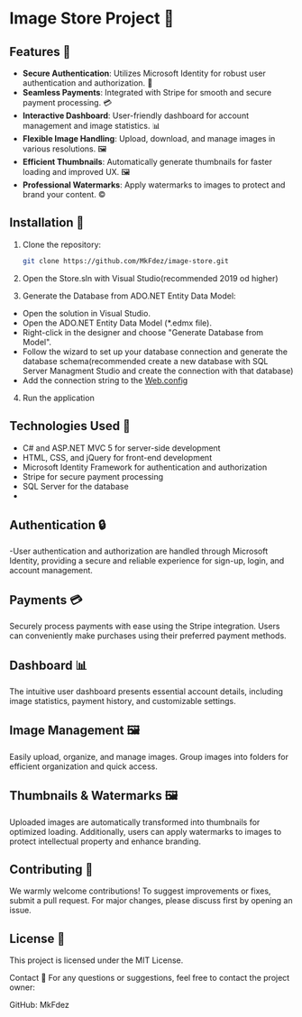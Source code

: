 # Image Store Project 📸

## Features 🌟

- **Secure Authentication**: Utilizes Microsoft Identity for robust user authentication and authorization. 🔐
- **Seamless Payments**: Integrated with Stripe for smooth and secure payment processing. 💳
- **Interactive Dashboard**: User-friendly dashboard for account management and image statistics. 📊
- **Flexible Image Handling**: Upload, download, and manage images in various resolutions. 🖼️
- **Efficient Thumbnails**: Automatically generate thumbnails for faster loading and improved UX. 🖼️
- **Professional Watermarks**: Apply watermarks to images to protect and brand your content. ©️

## Installation 🚀

1. Clone the repository:
   ```sh
   git clone https://github.com/MkFdez/image-store.git
2. Open the Store.sln with Visual Studio(recommended 2019 od higher)

3. Generate the Database from ADO.NET Entity Data Model:

  - Open the solution in Visual Studio.
  - Open the ADO.NET Entity Data Model (*.edmx file).
  - Right-click in the designer and choose "Generate Database from Model".
  - Follow the wizard to set up your database connection and generate the database schema(recommended create a new database with SQL Server Managment Studio and create the connection with that database) 
  - Add the connection string to the [Web.config](Store/Web.config)
4. Run the application

## Technologies Used 🔧
- C# and ASP.NET MVC 5 for server-side development
- HTML, CSS, and jQuery for front-end development
- Microsoft Identity Framework for authentication and authorization
- Stripe for secure payment processing
- SQL Server for the database
- 
## Authentication 🔒
-User authentication and authorization are handled through Microsoft Identity, providing a secure and reliable experience for sign-up, login, and account management.

## Payments 💳
Securely process payments with ease using the Stripe integration. Users can conveniently make purchases using their preferred payment methods.

## Dashboard 📊
The intuitive user dashboard presents essential account details, including image statistics, payment history, and customizable settings.

## Image Management 🖼️
Easily upload, organize, and manage images. Group images into folders for efficient organization and quick access.

## Thumbnails & Watermarks 🖼️
Uploaded images are automatically transformed into thumbnails for optimized loading. Additionally, users can apply watermarks to images to protect intellectual property and enhance branding.

## Contributing 👥
We warmly welcome contributions! To suggest improvements or fixes, submit a pull request. For major changes, please discuss first by opening an issue.

## License 📜
This project is licensed under the MIT License.

Contact 📧
For any questions or suggestions, feel free to contact the project owner:

GitHub: MkFdez
